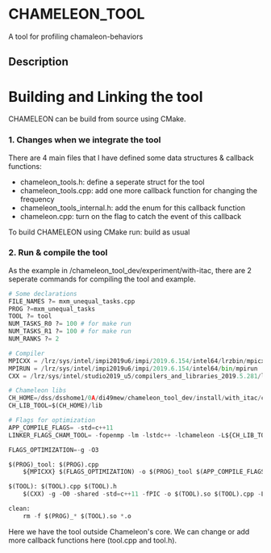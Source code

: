 CHAMELEON_TOOL
====

A tool for profiling chamaleon-behaviors

Description
-------

Building and Linking the tool
============

CHAMELEON can be build from source using CMake.

### 1. Changes when we integrate the tool
There are 4 main files that I have defined some data structures & callback functions:
- chameleon_tools.h: define a seperate struct for the tool
- chameleon_tools.cpp: add one more callback function for changing the frequency
- chameleon_tools_internal.h: add the enum for this callback function
- chameleon.cpp: turn on the flag to catch the event of this callback

To build CHAMELEON using CMake run: build as usual

### 2. Run & compile the tool
As the example in /chameleon_tool_dev/experiment/with-itac, there are 2 seperate commands for compiling the tool and example.
```python
# Some declarations
FILE_NAMES ?= mxm_unequal_tasks.cpp
PROG ?=mxm_unequal_tasks
TOOL ?= tool
NUM_TASKS_R0 ?= 100	# for make run
NUM_TASKS_R1 ?= 100 # for make run
NUM_RANKS ?= 2

# Compiler
MPICXX = /lrz/sys/intel/impi2019u6/impi/2019.6.154/intel64/lrzbin/mpicxx
MPIRUN = /lrz/sys/intel/impi2019u6/impi/2019.6.154/intel64/bin/mpirun
CXX = /lrz/sys/intel/studio2019_u5/compilers_and_libraries_2019.5.281/linux/bin/intel64/icpc

# Chameleon libs
CH_HOME=/dss/dsshome1/0A/di49mew/chameleon_tool_dev/install/with_itac/cham_tool
CH_LIB_TOOL=$(CH_HOME)/lib

# Flags for optimization
APP_COMPILE_FLAGS= -std=c++11
LINKER_FLAGS_CHAM_TOOL= -fopenmp -lm -lstdc++ -lchameleon -L${CH_LIB_TOOL}

FLAGS_OPTIMIZATION=-g -O3

$(PROG)_tool: $(PROG).cpp
	${MPICXX} $(FLAGS_OPTIMIZATION) -o $(PROG)_tool $(APP_COMPILE_FLAGS) $(FILE_NAMES) $(LINKER_FLAGS_CHAM_TOOL)

$(TOOL): $(TOOL).cpp $(TOOL).h
	$(CXX) -g -O0 -shared -std=c++11 -fPIC -o $(TOOL).so $(TOOL).cpp -L$(CH_HOME)/lib -I$(CH_HOME)include

clean:
	rm -f $(PROG)_* $(TOOL).so *.o
```

Here we have the tool outside Chameleon's core. We can change or add more callback functions here (tool.cpp and tool.h).